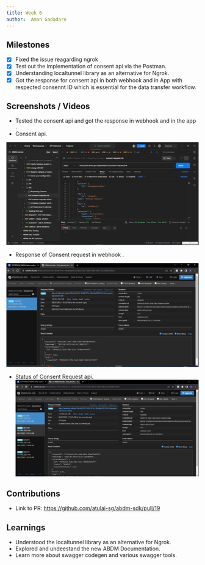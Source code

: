 ```yaml
---
title: Week 6
author:  Aman Gadadare
---
```

## Milestones
- [x] Fixed the issue reagarding ngrok 
- [x] Test out the implementation of consent api   via the Postman. 
- [x] Understanding localtunnel library  as an alternative for Ngrok. 
- [x] Got the response for consent api in both webhook and in App with respected consennt ID which is essential for the data transfer workflow.

## Screenshots / Videos 
- Tested the consent api and got the response in webhook and in the app .
- Consent  api.

![ Consent api  ](https://github.com/AmanGadadare/c4gt-milestones/blob/C4GT-Milestones-DT-ABDM-%5D/assets/consent_api.PNG?raw=true)

- Response of Consent request in webhook .

![ Consent request](https://github.com/AmanGadadare/c4gt-milestones/blob/C4GT-Milestones-DT-ABDM-%5D/assets/consent_response.PNG?raw=true)

- Status of Consent Request api.
![ Consent request](https://github.com/AmanGadadare/c4gt-milestones/blob/C4GT-Milestones-DT-ABDM-%5D/assets/req_denied_consent.PNG?raw=true)

## Contributions
- Link to PR: https://github.com/atulai-sg/abdm-sdk/pull/19

## Learnings
- Understood the  localtunnel library  as an alternative for Ngrok.
- Explored and undeestand the new ABDM Documentation.
- Learn more about  swagger codegen and various swagger tools.

  
